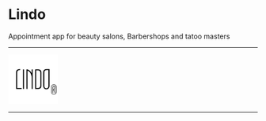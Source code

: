 # Lindo

Appointment app for beauty salons, Barbershops and tatoo masters

----

<img width="100" src="./assets/images/icon.png" alt="logo" >

----
